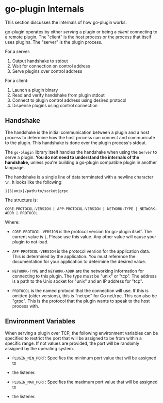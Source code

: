 # go-plugin Internals

This section discusses the internals of how go-plugin works.

go-plugin operates by either _serving_ a plugin or being a _client_
connecting to a remote plugin. The "client" is the host process or the
process that itself uses plugins. The "server" is the plugin process.

For a server:

  1. Output handshake to stdout
  2. Wait for connection on control address
  3. Serve plugins over control address

For a client:

  1. Launch a plugin binary
  2. Read and verify handshake from plugin stdout
  3. Connect to plugin control address using desired protocol
  4. Dispense plugins using control connection

## Handshake

The handshake is the initial communication between a plugin and a host
process to determine how the host process can connect and communicate to
the plugin. This handshake is done over the plugin process's stdout.

The `go-plugin` library itself handles the handshake when using the
`Server` to serve a plugin. **You do not need to understand the internals
of the handshake,** unless you're building a go-plugin compatible plugin
in another language.

The handshake is a single line of data terminated with a newline character
`\n`. It looks like the following:

```
1|3|unix|/path/to/socket|grpc
```

The structure is:

```
CORE-PROTOCOL-VERSION | APP-PROTOCOL-VERSION | NETWORK-TYPE | NETWORK-ADDR | PROTOCOL
```

Where:

  * `CORE-PROTOCOL-VERSION` is the protocol version for go-plugin itself.
    The current value is `1`. Please use this value. Any other value will
    cause your plugin to not load.

  * `APP-PROTOCOL-VERSION` is the protocol version for the application data.
    This is determined by the application. You must reference the documentation
    for your application to determine the desired value.

  * `NETWORK-TYPE` and `NETWORK-ADDR` are the networking information for
    connecting to this plugin. The type must be "unix" or "tcp". The address
    is a path to the Unix socket for "unix" and an IP address for "tcp".

  * `PROTOCOL` is the named protocol that the connection will use. If this
    is omitted (older versions), this is "netrpc" for Go net/rpc. This can
    also be "grpc". This is the protocol that the plugin wants to speak to
    the host process with.

## Environment Variables

When serving a plugin over TCP, the following environment variables can be
specified to restrict the port that will be assigned to be from within a
specific range. If not values are provided, the port will be randomly assigned
by the operating system.

 * `PLUGIN_MIN_PORT`: Specifies the minimum port value that will be assigned to
 * the listener.
 
 * `PLUGIN_MAX_PORT`: Specifies the maximum port value that will be assigned to
 * the listener.